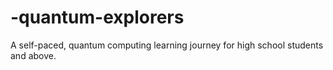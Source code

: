 # -quantum-explorers
A self-paced, quantum computing learning journey for high school students and above. 

